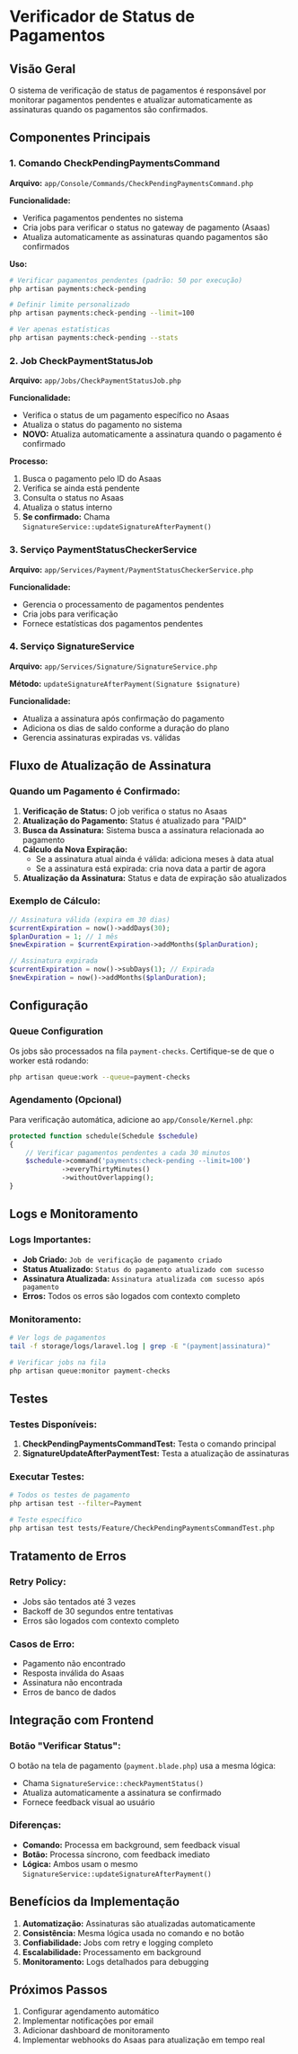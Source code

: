 # Verificador de Status de Pagamentos

## Visão Geral

O sistema de verificação de status de pagamentos é responsável por monitorar pagamentos pendentes e atualizar automaticamente as assinaturas quando os pagamentos são confirmados.

## Componentes Principais

### 1. Comando CheckPendingPaymentsCommand

**Arquivo:** `app/Console/Commands/CheckPendingPaymentsCommand.php`

**Funcionalidade:**
- Verifica pagamentos pendentes no sistema
- Cria jobs para verificar o status no gateway de pagamento (Asaas)
- Atualiza automaticamente as assinaturas quando pagamentos são confirmados

**Uso:**
```bash
# Verificar pagamentos pendentes (padrão: 50 por execução)
php artisan payments:check-pending

# Definir limite personalizado
php artisan payments:check-pending --limit=100

# Ver apenas estatísticas
php artisan payments:check-pending --stats
```

### 2. Job CheckPaymentStatusJob

**Arquivo:** `app/Jobs/CheckPaymentStatusJob.php`

**Funcionalidade:**
- Verifica o status de um pagamento específico no Asaas
- Atualiza o status do pagamento no sistema
- **NOVO:** Atualiza automaticamente a assinatura quando o pagamento é confirmado

**Processo:**
1. Busca o pagamento pelo ID do Asaas
2. Verifica se ainda está pendente
3. Consulta o status no Asaas
4. Atualiza o status interno
5. **Se confirmado:** Chama `SignatureService::updateSignatureAfterPayment()`

### 3. Serviço PaymentStatusCheckerService

**Arquivo:** `app/Services/Payment/PaymentStatusCheckerService.php`

**Funcionalidade:**
- Gerencia o processamento de pagamentos pendentes
- Cria jobs para verificação
- Fornece estatísticas dos pagamentos pendentes

### 4. Serviço SignatureService

**Arquivo:** `app/Services/Signature/SignatureService.php`

**Método:** `updateSignatureAfterPayment(Signature $signature)`

**Funcionalidade:**
- Atualiza a assinatura após confirmação do pagamento
- Adiciona os dias de saldo conforme a duração do plano
- Gerencia assinaturas expiradas vs. válidas

## Fluxo de Atualização de Assinatura

### Quando um Pagamento é Confirmado:

1. **Verificação de Status:** O job verifica o status no Asaas
2. **Atualização do Pagamento:** Status é atualizado para "PAID"
3. **Busca da Assinatura:** Sistema busca a assinatura relacionada ao pagamento
4. **Cálculo da Nova Expiração:**
   - Se a assinatura atual ainda é válida: adiciona meses à data atual
   - Se a assinatura está expirada: cria nova data a partir de agora
5. **Atualização da Assinatura:** Status e data de expiração são atualizados

### Exemplo de Cálculo:

```php
// Assinatura válida (expira em 30 dias)
$currentExpiration = now()->addDays(30);
$planDuration = 1; // 1 mês
$newExpiration = $currentExpiration->addMonths($planDuration);

// Assinatura expirada
$currentExpiration = now()->subDays(1); // Expirada
$newExpiration = now()->addMonths($planDuration);
```

## Configuração

### Queue Configuration

Os jobs são processados na fila `payment-checks`. Certifique-se de que o worker está rodando:

```bash
php artisan queue:work --queue=payment-checks
```

### Agendamento (Opcional)

Para verificação automática, adicione ao `app/Console/Kernel.php`:

```php
protected function schedule(Schedule $schedule)
{
    // Verificar pagamentos pendentes a cada 30 minutos
    $schedule->command('payments:check-pending --limit=100')
             ->everyThirtyMinutes()
             ->withoutOverlapping();
}
```

## Logs e Monitoramento

### Logs Importantes:

- **Job Criado:** `Job de verificação de pagamento criado`
- **Status Atualizado:** `Status do pagamento atualizado com sucesso`
- **Assinatura Atualizada:** `Assinatura atualizada com sucesso após pagamento`
- **Erros:** Todos os erros são logados com contexto completo

### Monitoramento:

```bash
# Ver logs de pagamentos
tail -f storage/logs/laravel.log | grep -E "(payment|assinatura)"

# Verificar jobs na fila
php artisan queue:monitor payment-checks
```

## Testes

### Testes Disponíveis:

1. **CheckPendingPaymentsCommandTest:** Testa o comando principal
2. **SignatureUpdateAfterPaymentTest:** Testa a atualização de assinaturas

### Executar Testes:

```bash
# Todos os testes de pagamento
php artisan test --filter=Payment

# Teste específico
php artisan test tests/Feature/CheckPendingPaymentsCommandTest.php
```

## Tratamento de Erros

### Retry Policy:
- Jobs são tentados até 3 vezes
- Backoff de 30 segundos entre tentativas
- Erros são logados com contexto completo

### Casos de Erro:
- Pagamento não encontrado
- Resposta inválida do Asaas
- Assinatura não encontrada
- Erros de banco de dados

## Integração com Frontend

### Botão "Verificar Status":
O botão na tela de pagamento (`payment.blade.php`) usa a mesma lógica:
- Chama `SignatureService::checkPaymentStatus()`
- Atualiza automaticamente a assinatura se confirmado
- Fornece feedback visual ao usuário

### Diferenças:
- **Comando:** Processa em background, sem feedback visual
- **Botão:** Processa síncrono, com feedback imediato
- **Lógica:** Ambos usam o mesmo `SignatureService::updateSignatureAfterPayment()`

## Benefícios da Implementação

1. **Automatização:** Assinaturas são atualizadas automaticamente
2. **Consistência:** Mesma lógica usada no comando e no botão
3. **Confiabilidade:** Jobs com retry e logging completo
4. **Escalabilidade:** Processamento em background
5. **Monitoramento:** Logs detalhados para debugging

## Próximos Passos

1. Configurar agendamento automático
2. Implementar notificações por email
3. Adicionar dashboard de monitoramento
4. Implementar webhooks do Asaas para atualização em tempo real
